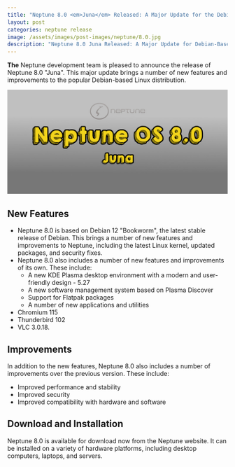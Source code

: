 ```yaml
---
title: "Neptune 8.0 <em>Juna</em> Released: A Major Update for the Debian-Based Linux Distribution"
layout: post
categories: neptune release
image: /assets/images/post-images/neptune/8.0.jpg
description: "Neptune 8.0 Juna Released: A Major Update for Debian-Based Linux Distribution with New Features and Improvements"
---
```


**The** Neptune development team is pleased to announce the release of Neptune 8.0 "Juna". This major update brings a number of new features and improvements to the popular Debian-based Linux distribution.

![Neptune OS 8.0 featured image](/assets/images/post-images/neptune/8.0.jpg)

## New Features

- Neptune 8.0 is based on Debian 12 "Bookworm", the latest stable release of Debian. This brings a number of new features and improvements to Neptune, including the latest Linux kernel, updated packages, and security fixes.
- Neptune 8.0 also includes a number of new features and improvements of its own. These include:
  - A new KDE Plasma desktop environment with a modern and user-friendly design - 5.27
  - A new software management system based on Plasma Discover
  - Support for Flatpak packages
  - A number of new applications and utilities
- Chromium 115 
- Thunderbird 102
- VLC 3.0.18.

## Improvements

In addition to the new features, Neptune 8.0 also includes a number of improvements over the previous version. These include:

- Improved performance and stability
- Improved security
- Improved compatibility with hardware and software

## Download and Installation

Neptune 8.0 is available for download now from the Neptune website. It can be installed on a variety of hardware platforms, including desktop computers, laptops, and servers.